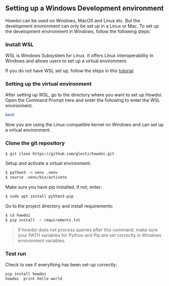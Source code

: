 ## Setting up a Windows Development environment 

 

Howdoi can be used on Windows, MacOS and Linux etc. But the development environment can only be set up in a Linux or Mac. To set up the development environment in Windows, follow the following steps: 

### Install WSL

WSL is Windows Subsystem for Linux. It offers Linux interoperability in Windows and allows users to set up a virtual environment. 

If you do not have WSL set up, follow the steps in this [tutorial](https://www.windowscentral.com/install-windows-subsystem-linux-windows-10) 

### Setting up the virtual environment

After setting up WSL, go to the directory where you want to set up Howdoi. Open the Command Prompt here and enter the following to enter the WSL environment. 

``` bash
bash 
``` 

Now you are using the Linux-compatible kernel on Windows and can set up a virtual environment. 

### Clone the git repository

```bash
$ git clone https://github.com/gleitz/howdoi.git 
``` 

Setup and activate a virtual environment: 

``` bash
$ python3 -m venv .venv 
$ source .venv/bin/activate 
``` 

Make sure you have pip installed, if not, enter: 

``` bash
$ sudo apt install python3-pip 
``` 

Go to the project directory and install requirements: 

``` bash
$ cd howdoi 
$ pip install -r requirements.txt 
``` 

> if howdoi does not process queries after this command, make sure your PATH variables for Python and Pip are set correctly in Windows environment variables.  

### Test run

Check to see if everything has been set-up correctly: 

```  bash
pip install howdoi 
howdoi  print hello world
``` 

 

 

 